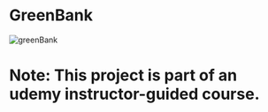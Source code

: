 # GreenBank 
![greenBank](https://github.com/hamadismail/GreenBank/assets/70530455/d9e86a1b-13a5-48d4-aa9e-475723cb6140)

# Note: This project is part of an udemy instructor-guided course.
